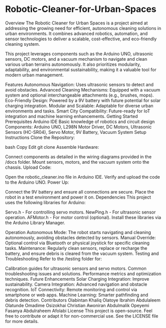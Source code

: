 # Robotic-Cleaner-for-Urban-Spaces
Overview
The Robotic Cleaner for Urban Spaces is a project aimed at addressing the growing need for efficient, autonomous cleaning solutions in urban environments. It combines advanced robotics, automation, and sensor technologies to deliver a scalable, cost-effective, and eco-friendly cleaning system.

This project leverages components such as the Arduino UNO, ultrasonic sensors, DC motors, and a vacuum mechanism to navigate and clean various urban terrains autonomously. It also prioritizes modularity, adaptability, and environmental sustainability, making it a valuable tool for modern urban management.

Features
Autonomous Navigation: Uses ultrasonic sensors to detect and avoid obstacles.
Advanced Cleaning Mechanisms: Equipped with a vacuum system and optional interchangeable attachments (e.g., brushes, mops).
Eco-Friendly Design: Powered by a 9V battery with future potential for solar charging integration.
Modular and Scalable: Adaptable for diverse urban environments and tasks.
Smart City Compatibility: Future-ready for IoT integration and machine learning enhancements.
Getting Started
Prerequisites
Arduino IDE
Basic knowledge of robotics and circuit design
Components: Arduino UNO, L298N Motor Driver, DC Motors, Ultrasonic Sensors (HC-SR04), Servo Motor, 9V Battery, Vacuum System
Setup Instructions
Clone the Repository:

bash
Copy
Edit
git clone <repository-url>
Assemble Hardware:

Connect components as detailed in the wiring diagrams provided in the /docs folder.
Mount sensors, motors, and the vacuum system onto the chassis.
Upload Code:

Open the robotic_cleaner.ino file in Arduino IDE.
Verify and upload the code to the Arduino UNO.
Power Up:

Connect the 9V battery and ensure all connections are secure.
Place the robot in a test environment and power it on.
Dependencies
This project uses the following libraries for Arduino:

Servo.h - For controlling servo motors.
NewPing.h - For ultrasonic sensor operation.
AFMotor.h - For motor control (optional).
Install these libraries via the Arduino Library Manager.

Operation
Autonomous Mode:
The robot starts navigating and cleaning autonomously, avoiding obstacles detected by sensors.
Manual Override:
Optional control via Bluetooth or physical joystick for specific cleaning tasks.
Maintenance:
Regularly clean sensors, replace or recharge the battery, and ensure debris is cleared from the vacuum system.
Testing and Troubleshooting
Refer to the /testing folder for:

Calibration guides for ultrasonic sensors and servo motors.
Common troubleshooting issues and solutions.
Performance metrics and optimization techniques.
Future Enhancements
Solar Charging Integration: Improve sustainability.
Camera Integration: Advanced navigation and obstacle recognition.
IoT Connectivity: Remote monitoring and control via smartphone or web apps.
Machine Learning: Smarter pathfinding and debris detection.
Contributors
Olabintan Khaliq Olatoye
Ibrahim Abdulaleem Olatunde
Omadime Osizokhai Christian
Awoniran Abdulmalik Opeyemi
Fasanya Abdulraheem Afolabi
License
This project is open-source. Feel free to contribute or adapt it for non-commercial use. See the LICENSE file for more details.
